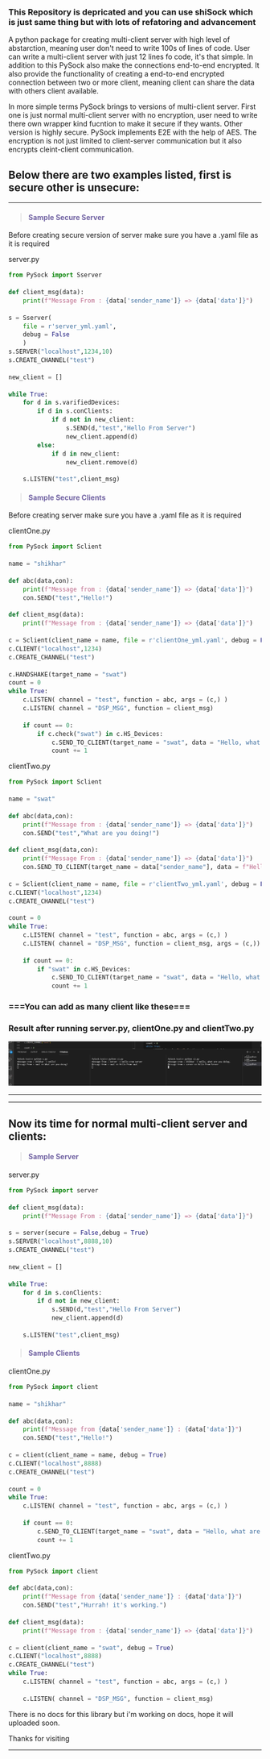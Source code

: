 ### This Repository is depricated and you can use shiSock which is just same thing but with lots of refatoring and advancement
A python  package for creating multi-client server with high level of abstarction, meaning user don't need to write 100s of lines of code. User can write a multi-client server with just 12 lines fo code, it's that simple.
In addition to this PySock also make the connections end-to-end encrypted. It also provide the functionality of creating a end-to-end encrypted connection between two or more client, meaning client can share the data with others client available.


In more simple terms PySock brings to versions of multi-client server. First one is just normal multi-client server with no encryption, user need to write there own wrapper kind fucntion to make it secure if they wants. Other version is highly secure. PySock implements E2E with the help of AES.
The encryption is not just limited to client-server communication but it also encrypts cleint-client communication.

## Below there are two examples listed, first is secure other is unsecure:

---

><h4 style = "color : #7264a3">Sample Secure Server</h4>

Before creating secure version of server make sure you have a .yaml file as it is required

server.py

```python
from PySock import Sserver

def client_msg(data):
    print(f"Message From : {data['sender_name']} => {data['data']}")

s = Sserver(
    file = r'server_yml.yaml',
    debug = False
    )
s.SERVER("localhost",1234,10)
s.CREATE_CHANNEL("test")

new_client = []

while True:
    for d in s.varifiedDevices:
        if d in s.conClients:       
            if d not in new_client:
                s.SEND(d,"test","Hello From Server")
                new_client.append(d)
        else:
            if d in new_client:
                new_client.remove(d)

    s.LISTEN("test",client_msg)
```


><h4 style = "color : #7264a3">Sample Secure Clients</h4>


Before creating server make sure you have a .yaml file as it is required

clientOne.py

```python
from PySock import Sclient

name = "shikhar"

def abc(data,con):
    print(f"Message from : {data['sender_name']} => {data['data']}")
    con.SEND("test","Hello!")

def client_msg(data):
    print(f"Message from : {data['sender_name']} => {data['data']}")

c = Sclient(client_name = name, file = r'clientOne_yml.yaml', debug = False)
c.CLIENT("localhost",1234)
c.CREATE_CHANNEL("test")

c.HANDSHAKE(target_name = "swat")
count = 0
while True:
    c.LISTEN( channel = "test", function = abc, args = (c,) )
    c.LISTEN( channel = "DSP_MSG", function = client_msg)

    if count == 0:
        if c.check("swat") in c.HS_Devices:
            c.SEND_TO_CLIENT(target_name = "swat", data = "Hello, what are you doing.")
            count += 1
```

clientTwo.py

```python
from PySock import Sclient

name = "swat"

def abc(data,con):
    print(f"Message from : {data['sender_name']} => {data['data']}")
    con.SEND("test","What are you doing!")

def client_msg(data,con):
    print(f"Message From : {data['sender_name']} => {data['data']}")
    con.SEND_TO_CLIENT(target_name = data["sender_name"], data = f"Hello From {name}")

c = Sclient(client_name = name, file = r'clientTwo_yml.yaml', debug = False)
c.CLIENT("localhost",1234)
c.CREATE_CHANNEL("test")

count = 0
while True:
    c.LISTEN( channel = "test", function = abc, args = (c,) )
    c.LISTEN( channel = "DSP_MSG", function = client_msg, args = (c,))

    if count == 0:
        if "swat" in c.HS_Devices:
            c.SEND_TO_CLIENT(target_name = "swat", data = "Hello, what are you doing.")
            count += 1
```

### ===You can add as many client like these===


### Result after running server.py, clientOne.py and clientTwo.py

![Markdown logo](resource/PySock-test.png)

---
---

## Now its time for normal multi-client server and clients:

><h4 style = "color : #7264a3">Sample Server</h4>

server.py

```python
from PySock import server

def client_msg(data):
    print(f"Message From : {data['sender_name']} => {data['data']}")

s = server(secure = False,debug = True)
s.SERVER("localhost",8888,10)
s.CREATE_CHANNEL("test")

new_client = []

while True:
    for d in s.conClients:
        if d not in new_client:
            s.SEND(d,"test","Hello From Server")
            new_client.append(d)

    s.LISTEN("test",client_msg)
```

><h4 style = "color : #7264a3">Sample Clients</h4>

clientOne.py

```python
from PySock import client

name = "shikhar"

def abc(data,con):
    print(f"Message from {data['sender_name']} : {data['data']}")
    con.SEND("test","Hello!")

c = client(client_name = name, debug = True)
c.CLIENT("localhost",8888)
c.CREATE_CHANNEL("test")

count = 0
while True:
    c.LISTEN( channel = "test", function = abc, args = (c,) )

    if count == 0:
        c.SEND_TO_CLIENT(target_name = "swat", data = "Hello, what are you doing.")
        count += 1

```

clientTwo.py

```python
from PySock import client

def abc(data,con):
    print(f"Message from {data['sender_name']} : {data['data']}")
    con.SEND("test","Hurrah! it's working.")

def client_msg(data):
    print(f"Message from : {data['sender_name']} => {data['data']}")

c = client(client_name = "swat", debug = True)
c.CLIENT("localhost",8888)
c.CREATE_CHANNEL("test")
while True:
    c.LISTEN( channel = "test", function = abc, args = (c,) )

    c.LISTEN( channel = "DSP_MSG", function = client_msg)
```
There is no docs for this library but i'm working on docs, hope it will uploaded soon.


Thanks for visiting 

---
